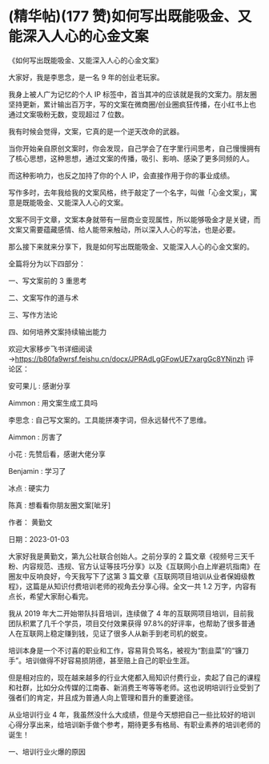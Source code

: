 
# (精华帖)(177 赞)如何写出既能吸金、又能深入人心的心金文案

 

 

《如何写出既能吸金、又能深入人心的心金文案》

大家好，我是李思念，是一名 9 年的创业老玩家。

我身上被人广为记忆的个人 IP 标签中，首当其冲的应该就是我的文案力。朋友圈坚持更新，累计输出百万字，写的文案在微商圈/创业圈疯狂传播，在小红书上也通过文案吸粉无数，变现超过 7 位数。

我有时候会觉得，文案，它真的是一个逆天改命的武器。

当你开始亲自原创文案时，你会发现，自己学会了在字里行间思考，自己慢慢拥有了核心思想，这种思想，通过文案的传播，吸引、影响、感染了更多同频的人。

而这种影响力，也反之加持了你的个人 IP，会直接作用于你的事业成绩。

写作多时，去年我给我的文案风格，终于敲定了一个名字，叫做「心金文案」，寓意是既能吸金、又能深入人心的文案。

文案不同于文章，文案本身就带有一层商业变现属性，所以能够吸金才是关键，而文案又需要蕴藏感情、给人能带来触动，所以深入人心的写法，也是必要。

那么接下来就来分享下，我是如何写出既能吸金、又能深入人心的心金文案的。

全篇将分为以下四部分：

一、写文案前的 3 重思考

二、文案写作的道与术

三、写作方法论

四、如何培养文案持续输出能力

欢迎大家移步飞书详细阅读→https://b80fa9wrsf.feishu.cn/docx/JPRAdLgGFowUE7xargGc8YNjnzh 评论区：

安可果儿 : 感谢分享

Aimmon : 用文案生成工具吗

李思念 : 自己写文案的。工具能拼凑字词，但永远替代不了思维。

Aimmon : 厉害了

小花 : 先赞后看，感谢大佬分享

Benjamin : 学习了

冰点 : 硬实力

陈真 : 想看看你朋友圈文案[呲牙]

 

 

作者：  黄勤文

日期：2023-01-03

大家好我是黄勤文，第九公社联合创始人。之前分享的 2 篇文章《视频号三天千粉、内容规范、违规、官方认证等技巧分享》以及《互联网小白上岸避坑指南》在圈友中反响良好，今天我写下了这第 3 篇文章《互联网项目培训从业者保姆级教程》，这篇是从知识付费培训老师的视角去分享心得。全文一共 1.2 万字，内容有点长，希望大家耐心看完。

我从 2019 年大二开始带队抖音培训，连续做了 4 年的互联网项目培训，目前我团队积累了几千个学员，项目交付效果获得 97.8%的好评率，也帮助了很多普通人在互联网上稳定赚到钱，见证了很多人从新手到老司机的蜕变。

培训本身是一个不讨喜的职业和工作，容易背负骂名，被视为“割韭菜”的“镰刀手”。培训做得不好容易损阴德，甚至赔上自己的职业生涯。

但是相对应的，现在越来越多的行业大佬都入局知识付费行业，卖起了自己的课程和社群，比如分众传媒的江南春、新消费王岑等等老师。这也说明培训行业受到了强者们的肯定，并且成为普通人向上管理和晋升的重要途径。

从业培训行业 4 年，我虽然没什么大成绩，但是今天想把自己一些比较好的培训心得分享出来，给培训新手做个参考，期待更多有格局、有职业素养的培训老师的诞生！

一、培训行业火爆的原因
